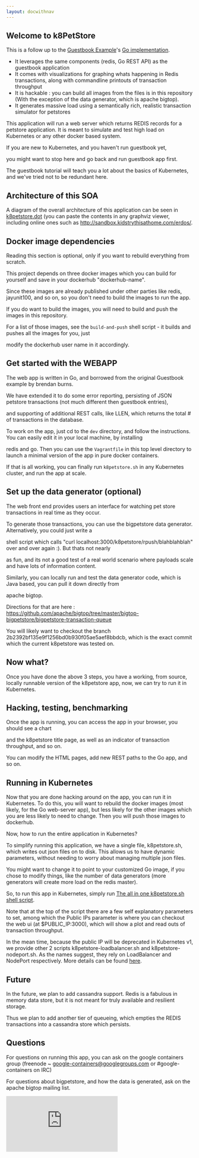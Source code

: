 ```yaml
---
layout: docwithnav
---
```

<!-- BEGIN MUNGE: UNVERSIONED_WARNING -->


<!-- END MUNGE: UNVERSIONED_WARNING -->
## Welcome to k8PetStore

This is a follow up to the [Guestbook Example](../guestbook/README.html)'s [Go implementation](../guestbook-go/README.html).

- It leverages the same components (redis, Go REST API) as the guestbook application
- It comes with visualizations for graphing whats happening in Redis transactions, along with commandline printouts of transaction throughput
- It is hackable : you can build all images from the files is in this repository (With the exception of the data generator, which is apache bigtop).
- It generates massive load using a semantically rich, realistic transaction simulator for petstores

This application will run a web server which returns REDIS records for a petstore application.
It is meant to simulate and test high load on Kubernetes or any other docker based system.

If you are new to Kubernetes, and you haven't run guestbook yet, 

you might want to stop here and go back and run guestbook app first.  

The guestbook tutorial will teach you a lot about the basics of Kubernetes, and we've tried not to be redundant here.

## Architecture of this SOA

A diagram of the overall architecture of this application can be seen in [k8petstore.dot](k8petstore.dot) (you can paste the contents in any graphviz viewer, including online ones such as http://sandbox.kidstrythisathome.com/erdos/.

## Docker image dependencies

Reading this section is optional, only if you want to rebuild everything from scratch.

This project depends on three docker images which you can build for yourself and save
in your dockerhub "dockerhub-name".

Since these images are already published under other parties like redis, jayunit100, and so on,
so you don't need to build the images to run the app. 

If you do want to build the images, you will need to build and push the images in this repository.

For a list of those images, see the `build-and-push` shell script - it builds and pushes all the images for you, just 

modify the dockerhub user name in it accordingly.

## Get started with the WEBAPP 

The web app is written in Go, and borrowed from the original Guestbook example by brendan burns.

We have extended it to do some error reporting, persisting of JSON petstore transactions (not much different then guestbook entries),

and supporting of additional REST calls, like LLEN, which returns the total # of transactions in the database.

To work on the app, just cd to the `dev` directory, and follow the instructions.  You can easily edit it in your local machine, by installing

redis and go.  Then you can use the `Vagrantfile` in this top level directory to launch a minimal version of the app in pure docker containers.

If that is all working, you can finally run `k8petstore.sh` in any Kubernetes cluster, and run the app at scale.

## Set up the data generator (optional)

The web front end provides users an interface for watching pet store transactions in real time as they occur.

To generate those transactions, you can use the bigpetstore data generator.  Alternatively, you could just write a 

shell script which calls "curl localhost:3000/k8petstore/rpush/blahblahblah" over and over again :).  But thats not nearly

as fun, and its not a good test of a real world scenario where payloads scale and have lots of information content. 

Similarly, you can locally run and test the data generator code, which is Java based, you can pull it down directly from 

apache bigtop.

Directions for that are here : https://github.com/apache/bigtop/tree/master/bigtop-bigpetstore/bigpetstore-transaction-queue

You will likely want to checkout the branch 2b2392bf135e9f1256bd0b930f05ae5aef8bbdcb, which is the exact commit which the current k8petstore was tested on.

## Now what? 

Once you have done the above 3 steps, you have a working, from source, locally runnable version of the k8petstore app, now, we can try to run it in Kubernetes.

## Hacking, testing, benchmarking

Once the app is running, you can access the app in your browser, you should see a chart 

and the k8petstore title page, as well as an indicator of transaction throughput, and so on.

You can modify the HTML pages, add new REST paths to the Go app, and so on.

## Running in Kubernetes

Now that you are done hacking around on the app, you can run it in Kubernetes.  To do this, you will want to rebuild the docker images (most likely, for the Go web-server app), but less likely for the other images which you are less likely to need to change. Then you will push those images to dockerhub.

Now, how to run the entire application in Kubernetes? 

To simplify running this application, we have a single file, k8petstore.sh, which writes out json files on to disk.  This allows us to have dynamic parameters, without needing to worry about managing multiple json files.

You might want to change it to point to your customized Go image, if you chose to modify things, like the number of data generators (more generators will create more load on the redis master).

So, to run this app in Kubernetes, simply run [The all in one k8petstore.sh shell script](k8petstore.sh).

Note that at the top of the script there are a few self explanatory parameters to set, among which the Public IPs parameter is where you can checkout the web ui (at $PUBLIC_IP:3000), which will show a plot and read outs of transaction throughput.

In the mean time, because the public IP will be deprecated in Kubernetes v1, we provide other 2 scripts k8petstore-loadbalancer.sh and k8petstore-nodeport.sh. As the names suggest, they rely on LoadBalancer and NodePort respectively. More details can be found [here](https://github.com/GoogleCloudPlatform/kubernetes/blob/master/docs/services.md#external-services). 

## Future

In the future, we plan to add cassandra support.  Redis is a fabulous in memory data store, but it is not meant for truly available and resilient storage.  

Thus we plan to add another tier of queueing, which empties the REDIS transactions into a cassandra store which persists.   

## Questions

For questions on running this app, you can ask on the google containers group (freenode ~ google-containers@googlegroups.com or #google-containers on IRC)

For questions about bigpetstore, and how the data is generated, ask on the apache bigtop mailing list.


<!-- BEGIN MUNGE: GENERATED_ANALYTICS -->
[![Analytics](https://kubernetes-site.appspot.com/UA-36037335-10/GitHub/examples/k8petstore/README.md?pixel)]()
<!-- END MUNGE: GENERATED_ANALYTICS -->

